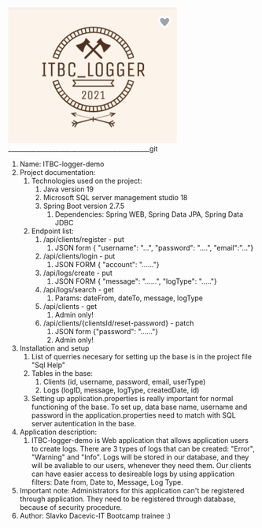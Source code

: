 ![img.png](img.png)_____________________________________________git
1. Name: ITBC-logger-demo
2. Project documentation:
   1. Technologies used on the project:
      1. Java version 19
      2. Microsoft SQL server management studio 18
      3. Spring Boot version 2.7.5
         1. Dependencies: Spring WEB, Spring Data JPA, Spring Data JDBC
   2. Endpoint list:
      1. /api/clients/register - put
         1. JSON form { "username": "...", "password": "....", "email":"..."}
      2. /api/clients/login - put
         1. JSON FORM { "account": "......"}
      3. /api/logs/create - put
         1. JSON FORM { "message": "......", "logType": "....."}
      4. /api/logs/search - get
         1. Params: dateFrom, dateTo, message, logType
      5. /api/clients - get
         1. Admin only!
      6. /api/clients/{clientsId/reset-password} - patch
         1. JSON form {"password": "......"}
         2. Admin only!
3. Installation and setup
   1. List of querries necesary for setting up the base is in the project file "Sql Help"
   2. Tables in the base:
      1. Clients (id, username, password, email, userType)
      2. Logs (logID, message, logType, createdDate, id)
   3. Setting up application.properties is really important for normal functioning of the base. To set up, data base name, username and password in the application.properties need to match with SQL server autentication in the base.
4. Application description:
   1. ITBC-logger-demo is Web application that allows application users to create logs. There are 3 types of logs that can be created: "Error", "Warning" and "Info". Logs will be stored in our database, and they will be avaliable to our users, whenever they need them. Our clients can have easier access to desireable logs by using application filters: Date from, Date to, Message, Log Type.
5. Important note: Administrators for this application can't be registered through application. They need to be registered through database, because of security procedure.
6. Author: Slavko Dacevic-IT Bootcamp trainee :)